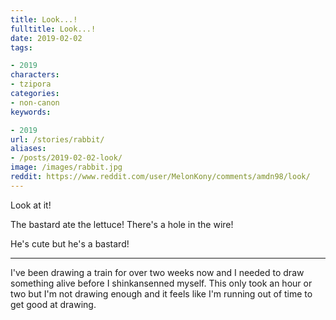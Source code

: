 ```yaml
---
title: Look...!
fulltitle: Look...!
date: 2019-02-02
tags:

- 2019
characters:
- tzipora
categories:
- non-canon
keywords:

- 2019
url: /stories/rabbit/
aliases:
- /posts/2019-02-02-look/
image: /images/rabbit.jpg
reddit: https://www.reddit.com/user/MelonKony/comments/amdn98/look/
---
```

Look at it!

The bastard ate the lettuce! There's a hole in the wire!

He's cute but he's a bastard!

---
I've been drawing a train for over two weeks now and I needed to draw something alive before I shinkansenned myself. This only took an hour or two but I'm not drawing enough and it feels like I'm running out of time to get good at drawing.
